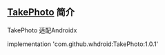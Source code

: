 ## [TakePhoto](https://github.com/crazycodeboy/TakePhoto) 简介


TakePhoto 适配Androidx







  implementation 'com.github.whdroid:TakePhoto:1.0.1'

```
